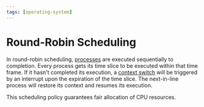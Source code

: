 ```yaml
---
tags: [operating-system]
---
```


# Round-Robin Scheduling

In round-robin scheduling, [processes](202210062301.md) are executed
sequentially to completion. Every process gets its time slice to be executed
within that time frame. If it hasn't completed its execution, a [context switch](202404141543.md)
will be triggered by an interrupt upon the expiration of the time slice. The
next-in-line process will restore its context and resumes its execution.

This scheduling policy guarantees fair allocation of CPU resources.
